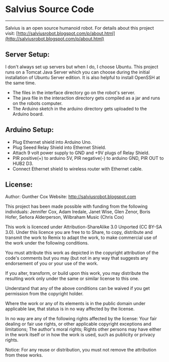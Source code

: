 # Salvius Source Code
***

Salvius is an open source humanoid robot. For details about this project visit:
[http://salviusrobot.blogspot.com/p/about.html](http://salviusrobot.blogspot.com/p/about.html)

## Server Setup:
I don't always set up servers but when I do, I choose Ubuntu.
This project runs on a Tomcat Java Server which you can choose during the initial installation of Ubuntu Server edition. It is also helpful to install OpenSSH at the same time.

* The files in the interface directory go on the robot's server.
* The java file in the interaction directory gets compiled as a jar and runs on the robots computer.
* The Arduino sketch in the arduino directory gets uploaded to the Arduino board.

## Arduino Setup:
* Plug Ethernet shield into Arduino Uno.
* Plug Seeed Relay Shield into Ethernet Shield.
* Attach 9 volt power supply to GND and +9V plugs of Relay Shield.
* PIR positive(+) to arduino 5V, PIR negative(-) to arduino GND, PIR OUT to HUB2 D3.
* Connect Ethernet shield to wireless router with Ethernet cable.

## License:
Author: Gunther Cox
Website: http://salviusrobot.blogspot.com

This project has been made possible with funding from the following individuals:
Jennifer Cox, Adam Iredale, Janet Wise, Glen Zenor, Boris Hofer, Señora Alderperson, Wilbraham Music (Chris Cox)

This work is licenced under Attribution-ShareAlike 3.0 Unported (CC BY-SA 3.0). Under this licence you are free to to Share, to copy, distribute and transmit the work
to Remix to adapt the work, to make commercial use of the work under the following conditions.

You must attribute this work as depicted in the copyright attribution of the code's comments but you may (but not in any way that suggests any endorsement of you or your use of the work.

If you alter, transform, or build upon this work, you may distribute the resulting work only under the same or similar license to this one.

Understand that any of the above conditions can be waived if you get permission from the copyright holder.

Where the work or any of its elements is in the public domain under applicable law, that status is in no way affected by the license.

In no way are any of the following rights affected by the license: Your fair dealing or fair use rights, or other applicable copyright exceptions and limitations; The author's moral rights; Rights other persons may have either in the work itself or in how the work is used, such as publicity or privacy rights.

Notice: For any reuse or distribution, you must not remove the attribution from these works.
